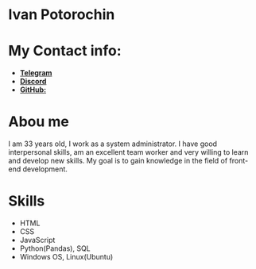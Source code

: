 # Ivan Potorochin

# My Contact info:

*  [**Telegram**](https://t.me/losfin)
*  [**Discord**]( https://discordapp.com/users/losfin)
*  [**GitHub:**](https://github.com/ivanpotr)

# Abou me

I am 33 years old, I work as a system administrator. I have good interpersonal skills, am an excellent team worker and very willing to learn and develop new skills. My goal is to gain knowledge in the field of front-end development.

# Skills

* HTML
* CSS
* JavaScript
* Python(Pandas), SQL
* Windows OS, Linux(Ubuntu)



